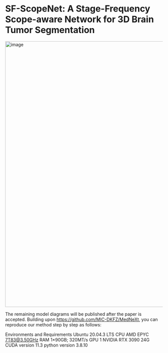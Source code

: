 # SF-ScopeNet: A Stage-Frequency Scope-aware Network for 3D Brain Tumor Segmentation

<img width="1677" height="848" alt="image" src="https://github.com/user-attachments/assets/19df0b0e-1fa3-4ad4-a894-edc305891e25" />

The remaining model diagrams will be published after the paper is accepted.
Building upon https://github.com/MIC-DKFZ/MedNeXt, you can reproduce our method step by step as follows:

Environments and Requirements
Ubuntu 20.04.3 LTS
CPU AMD EPYC 7T83@3.50GHz
RAM 1×90GB; 320MT/s
GPU 1 NVIDIA RTX 3090 24G
CUDA version 11.3
python version 3.8.10














